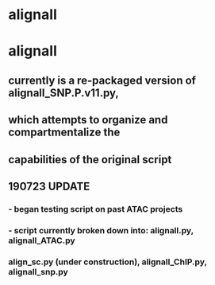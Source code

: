 # alignall
# alignall 
## currently is a re-packaged version of alignall_SNP.P.v11.py, 
## 		which attempts to organize and compartmentalize the 
## 		capabilities of the original script


## 190723 UPDATE
### - began testing script on past ATAC projects 
### - script currently broken down into: alignall.py, alignall_ATAC.py
### 		align_sc.py (under construction), alignall_ChIP.py, alignall_snp.py
 



